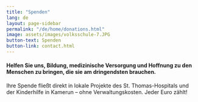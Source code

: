 ```yaml
---
title: "Spenden"
lang: de
layout: page-sidebar
permalink: "/de/home/donations.html"
image: assets/images/volksschule-7.JPG
button-text: Spenden
button-link: contact.html
---
```

#### Helfen Sie uns, Bildung, medizinische Versorgung und Hoffnung zu den Menschen zu bringen, die sie am dringendsten brauchen.

Ihre Spende fließt direkt in lokale Projekte des St. Thomas-Hospitals und der Kinderhilfe in Kamerun – ohne Verwaltungskosten. Jeder Euro zählt!
